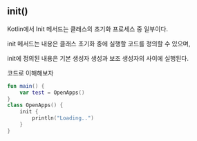 
## init()

Kotlin에서 Init 메서드는 클래스의 초기화 프로세스 중 일부이다.

init 메서드는 내용은 클래스 초기화 중에 실행할 코드를 정의할 수 있으며,

init에 정의된 내용은 기본 생성자 생성과 보조 생성자의 사이에 실행된다.

코드로 이해해보자

```kotlin
fun main() {  
    var test = OpenApps()  
}  
class OpenApps() {  
    init {  
        println("Loading..")  
    }  
}
```

